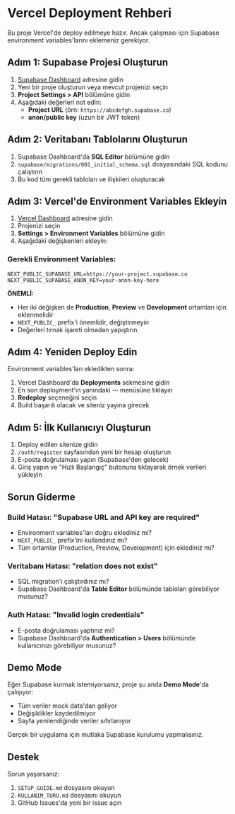 # Vercel Deployment Rehberi

Bu proje Vercel'de deploy edilmeye hazır. Ancak çalışması için Supabase environment variables'larını eklemeniz gerekiyor.

## Adım 1: Supabase Projesi Oluşturun

1. [Supabase Dashboard](https://supabase.com/dashboard) adresine gidin
2. Yeni bir proje oluşturun veya mevcut projenizi seçin
3. **Project Settings > API** bölümüne gidin
4. Aşağıdaki değerleri not edin:
   - **Project URL** (örn: `https://abcdefgh.supabase.co`)
   - **anon/public key** (uzun bir JWT token)

## Adım 2: Veritabanı Tablolarını Oluşturun

1. Supabase Dashboard'da **SQL Editor** bölümüne gidin
2. `supabase/migrations/001_initial_schema.sql` dosyasındaki SQL kodunu çalıştırın
3. Bu kod tüm gerekli tabloları ve ilişkileri oluşturacak

## Adım 3: Vercel'de Environment Variables Ekleyin

1. [Vercel Dashboard](https://vercel.com/dashboard) adresine gidin
2. Projenizi seçin
3. **Settings > Environment Variables** bölümüne gidin
4. Aşağıdaki değişkenleri ekleyin:

### Gerekli Environment Variables:

```
NEXT_PUBLIC_SUPABASE_URL=https://your-project.supabase.co
NEXT_PUBLIC_SUPABASE_ANON_KEY=your-anon-key-here
```

**ÖNEMLİ:** 
- Her iki değişken de **Production**, **Preview** ve **Development** ortamları için eklenmelidir
- `NEXT_PUBLIC_` prefix'i önemlidir, değiştirmeyin
- Değerleri tırnak işareti olmadan yapıştırın

## Adım 4: Yeniden Deploy Edin

Environment variables'ları ekledikten sonra:

1. Vercel Dashboard'da **Deployments** sekmesine gidin
2. En son deployment'ın yanındaki **⋯** menüsüne tıklayın
3. **Redeploy** seçeneğini seçin
4. Build başarılı olacak ve siteniz yayına girecek

## Adım 5: İlk Kullanıcıyı Oluşturun

1. Deploy edilen sitenize gidin
2. `/auth/register` sayfasından yeni bir hesap oluşturun
3. E-posta doğrulaması yapın (Supabase'den gelecek)
4. Giriş yapın ve "Hızlı Başlangıç" butonuna tıklayarak örnek verileri yükleyin

## Sorun Giderme

### Build Hatası: "Supabase URL and API key are required"
- Environment variables'ları doğru eklediniz mi?
- `NEXT_PUBLIC_` prefix'ini kullandınız mı?
- Tüm ortamlar (Production, Preview, Development) için eklediniz mi?

### Veritabanı Hatası: "relation does not exist"
- SQL migration'ı çalıştırdınız mı?
- Supabase Dashboard'da **Table Editor** bölümünde tabloları görebiliyor musunuz?

### Auth Hatası: "Invalid login credentials"
- E-posta doğrulaması yaptınız mı?
- Supabase Dashboard'da **Authentication > Users** bölümünde kullanıcınızı görebiliyor musunuz?

## Demo Mode

Eğer Supabase kurmak istemiyorsanız, proje şu anda **Demo Mode**'da çalışıyor:
- Tüm veriler mock data'dan geliyor
- Değişiklikler kaydedilmiyor
- Sayfa yenilendiğinde veriler sıfırlanıyor

Gerçek bir uygulama için mutlaka Supabase kurulumu yapmalısınız.

## Destek

Sorun yaşarsanız:
1. `SETUP_GUIDE.md` dosyasını okuyun
2. `KULLANIM_TURU.md` dosyasını okuyun
3. GitHub Issues'da yeni bir issue açın
